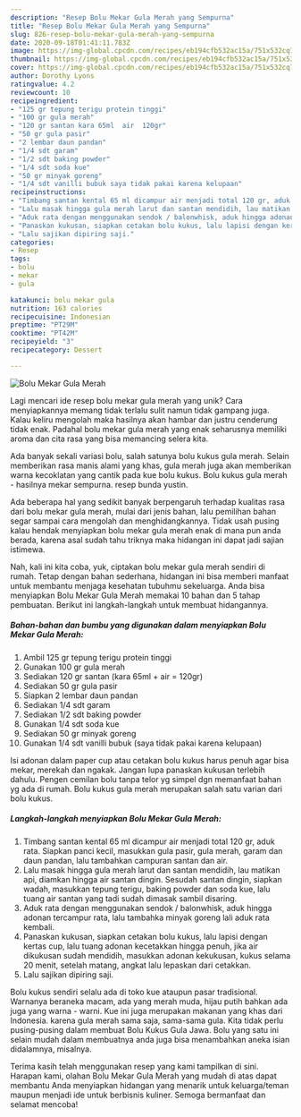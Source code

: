 ```yaml
---
description: "Resep Bolu Mekar Gula Merah yang Sempurna"
title: "Resep Bolu Mekar Gula Merah yang Sempurna"
slug: 826-resep-bolu-mekar-gula-merah-yang-sempurna
date: 2020-09-18T01:41:11.783Z
image: https://img-global.cpcdn.com/recipes/eb194cfb532ac15a/751x532cq70/bolu-mekar-gula-merah-foto-resep-utama.jpg
thumbnail: https://img-global.cpcdn.com/recipes/eb194cfb532ac15a/751x532cq70/bolu-mekar-gula-merah-foto-resep-utama.jpg
cover: https://img-global.cpcdn.com/recipes/eb194cfb532ac15a/751x532cq70/bolu-mekar-gula-merah-foto-resep-utama.jpg
author: Dorothy Lyons
ratingvalue: 4.2
reviewcount: 10
recipeingredient:
- "125 gr tepung terigu protein tinggi"
- "100 gr gula merah"
- "120 gr santan kara 65ml  air  120gr"
- "50 gr gula pasir"
- "2 lembar daun pandan"
- "1/4 sdt garam"
- "1/2 sdt baking powder"
- "1/4 sdt soda kue"
- "50 gr minyak goreng"
- "1/4 sdt vanilli bubuk saya tidak pakai karena kelupaan"
recipeinstructions:
- "Timbang santan kental 65 ml dicampur air menjadi total 120 gr, aduk rata. Siapkan panci kecil, masukkan gula pasir, gula merah, garam dan daun pandan, lalu tambahkan campuran santan dan air."
- "Lalu masak hingga gula merah larut dan santan mendidih, lau matikan api, diamkan hingga air santan dingin. Sesudah santan dingin, siapkan wadah, masukkan tepung terigu, baking powder dan soda kue, lalu tuang air santan yang tadi sudah dimasak sambil disaring."
- "Aduk rata dengan menggunakan sendok / balonwhisk, aduk hingga adonan tercampur rata, lalu tambahka minyak goreng lali aduk rata kembali."
- "Panaskan kukusan, siapkan cetakan bolu kukus, lalu lapisi dengan kertas cup, lalu tuang adonan kecetakkan hingga penuh, jika air dikukusan sudah mendidih, masukkan adonan kekukusan, kukus selama 20 menit, setelah matang, angkat lalu lepaskan dari cetakkan."
- "Lalu sajikan dipiring saji."
categories:
- Resep
tags:
- bolu
- mekar
- gula

katakunci: bolu mekar gula 
nutrition: 163 calories
recipecuisine: Indonesian
preptime: "PT29M"
cooktime: "PT42M"
recipeyield: "3"
recipecategory: Dessert

---
```



![Bolu Mekar Gula Merah](https://img-global.cpcdn.com/recipes/eb194cfb532ac15a/751x532cq70/bolu-mekar-gula-merah-foto-resep-utama.jpg)

Lagi mencari ide resep bolu mekar gula merah yang unik? Cara menyiapkannya memang tidak terlalu sulit namun tidak gampang juga. Kalau keliru mengolah maka hasilnya akan hambar dan justru cenderung tidak enak. Padahal bolu mekar gula merah yang enak seharusnya memiliki aroma dan cita rasa yang bisa memancing selera kita.

Ada banyak sekali variasi bolu, salah satunya bolu kukus gula merah. Selain memberikan rasa manis alami yang khas, gula merah juga akan memberikan warna kecoklatan yang cantik pada kue bolu kukus. Bolu kukus gula merah - hasilnya mekar sempurna. resep bunda yustin.

Ada beberapa hal yang sedikit banyak berpengaruh terhadap kualitas rasa dari bolu mekar gula merah, mulai dari jenis bahan, lalu pemilihan bahan segar sampai cara mengolah dan menghidangkannya. Tidak usah pusing kalau hendak menyiapkan bolu mekar gula merah enak di mana pun anda berada, karena asal sudah tahu triknya maka hidangan ini dapat jadi sajian istimewa.


Nah, kali ini kita coba, yuk, ciptakan bolu mekar gula merah sendiri di rumah. Tetap dengan bahan sederhana, hidangan ini bisa memberi manfaat untuk membantu menjaga kesehatan tubuhmu sekeluarga. Anda bisa menyiapkan Bolu Mekar Gula Merah memakai 10 bahan dan 5 tahap pembuatan. Berikut ini langkah-langkah untuk membuat hidangannya.

<!--inarticleads1-->

##### Bahan-bahan dan bumbu yang digunakan dalam menyiapkan Bolu Mekar Gula Merah:

1. Ambil 125 gr tepung terigu protein tinggi
1. Gunakan 100 gr gula merah
1. Sediakan 120 gr santan (kara 65ml + air = 120gr)
1. Sediakan 50 gr gula pasir
1. Siapkan 2 lembar daun pandan
1. Sediakan 1/4 sdt garam
1. Sediakan 1/2 sdt baking powder
1. Gunakan 1/4 sdt soda kue
1. Sediakan 50 gr minyak goreng
1. Gunakan 1/4 sdt vanilli bubuk (saya tidak pakai karena kelupaan)


Isi adonan dalam paper cup atau cetakan bolu kukus harus penuh agar bisa mekar, merekah dan ngakak. Jangan lupa panaskan kukusan terlebih dahulu. Pengen cemilan bolu tanpa telor yg simpel dgn memanfaat bahan yg ada di rumah. Bolu kukus gula merah merupakan salah satu varian dari bolu kukus. 

<!--inarticleads2-->

##### Langkah-langkah menyiapkan Bolu Mekar Gula Merah:

1. Timbang santan kental 65 ml dicampur air menjadi total 120 gr, aduk rata. Siapkan panci kecil, masukkan gula pasir, gula merah, garam dan daun pandan, lalu tambahkan campuran santan dan air.
1. Lalu masak hingga gula merah larut dan santan mendidih, lau matikan api, diamkan hingga air santan dingin. Sesudah santan dingin, siapkan wadah, masukkan tepung terigu, baking powder dan soda kue, lalu tuang air santan yang tadi sudah dimasak sambil disaring.
1. Aduk rata dengan menggunakan sendok / balonwhisk, aduk hingga adonan tercampur rata, lalu tambahka minyak goreng lali aduk rata kembali.
1. Panaskan kukusan, siapkan cetakan bolu kukus, lalu lapisi dengan kertas cup, lalu tuang adonan kecetakkan hingga penuh, jika air dikukusan sudah mendidih, masukkan adonan kekukusan, kukus selama 20 menit, setelah matang, angkat lalu lepaskan dari cetakkan.
1. Lalu sajikan dipiring saji.


Bolu kukus sendiri selalu ada di toko kue ataupun pasar tradisional. Warnanya beraneka macam, ada yang merah muda, hijau putih bahkan ada juga yang warna - warni. Kue ini juga merupakan makanan yang khas dari Indonesia. karena gula merah sama saja, sama-sama gula. Kita tidak perlu pusing-pusing dalam membuat Bolu Kukus Gula Jawa. Bolu yang satu ini selain mudah dalam membuatnya anda juga bisa menambahkan aneka isian didalamnya, misalnya. 

Terima kasih telah menggunakan resep yang kami tampilkan di sini. Harapan kami, olahan Bolu Mekar Gula Merah yang mudah di atas dapat membantu Anda menyiapkan hidangan yang menarik untuk keluarga/teman maupun menjadi ide untuk berbisnis kuliner. Semoga bermanfaat dan selamat mencoba!
